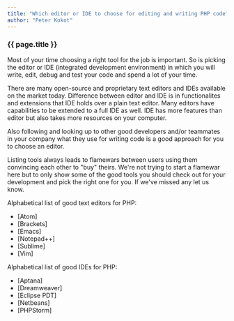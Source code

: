 ```yaml
---
title: "Which editor or IDE to choose for editing and writing PHP code?"
author: "Peter Kokot"
---
```


### {{ page.title }}

Most of your time choosing a right tool for the job is important. So is picking the editor or IDE (integrated development environment) in
which you will write, edit, debug and test your code and spend a lot of your time.

There are many open-source and proprietary text editors and IDEs available on the market today. Difference between editor and IDE is in
functionalites and extensions that IDE holds over a plain text editor. Many editors have capabilities to be extended to a full IDE as well.
IDE has more features than editor but also takes more resources on your computer.

Also following and looking up to other good developers and/or teammates in your company what they use for writing code is a good approach for you to choose an editor.

Listing tools always leads to flamewars between users using them convincing each other to "buy" theirs. We're not trying to start a flamewar here
but to only show some of the good tools you should check out for your development and pick the right one for you. If we've missed any let us know.


Alphabetical list of good text editors for PHP:

- [Atom]
- [Brackets]
- [Emacs]
- [Notepad++]
- [Sublime]
- [Vim]

Alphabetical list of good IDEs for PHP:

- [Aptana]
- [Dreamweaver]
- [Eclipse PDT]
- [Netbeans]
- [PHPStorm]
